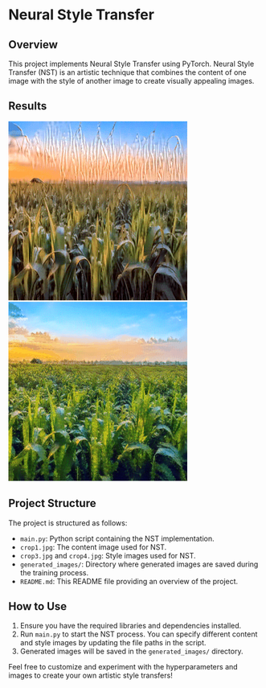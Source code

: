 # Neural Style Transfer

## Overview

This project implements Neural Style Transfer using PyTorch. Neural Style Transfer (NST) is an artistic technique that combines the content of one image with the style of another image to create visually appealing images.

## Results

![GIF 1](c1%20c2.gif)
![GIF 3](c1%20c4.gif)

## Project Structure

The project is structured as follows:

- `main.py`: Python script containing the NST implementation.
- `crop1.jpg`: The content image used for NST.
- `crop3.jpg` and `crop4.jpg`: Style images used for NST.
- `generated_images/`: Directory where generated images are saved during the training process.
- `README.md`: This README file providing an overview of the project.

## How to Use

1. Ensure you have the required libraries and dependencies installed.
2. Run `main.py` to start the NST process. You can specify different content and style images by updating the file paths in the script.
3. Generated images will be saved in the `generated_images/` directory.

Feel free to customize and experiment with the hyperparameters and images to create your own artistic style transfers!
